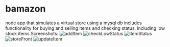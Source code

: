 # bamazon
node app that simulates a virtual store using a mysql db
includes functionality for buying and selling items and checking status, including low stock items
Screenshots:
![addItem](https://github.com/theis183/bamazon/screenshots/bamazonAddItem.jpg)
![checkLowStatus](https://github.com/theis183/bamazon/screenshots/bamazonCheckLowStatus.jpg)
![itemStatus](https://github.com/theis183/bamazon/screenshots/bamazonItemStatus.jpg)
![storeFront](https://github.com/theis183/bamazon/screenshots/bamazonStorefrontScreen.jpg)
![updateItem](https://github.com/theis183/bamazon/screenshots/bamazonUpdateItemQuantity.jpg)